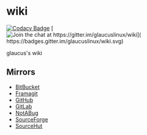 # wiki
[![Codacy Badge](https://api.codacy.com/project/badge/Grade/a5153b320f664cff8a9d7bd9859c90b2)](https://app.codacy.com/gh/glaucuslinux/wiki?utm_source=github.com&utm_medium=referral&utm_content=glaucuslinux/wiki&utm_campaign=Badge_Grade_Dashboard)
[![Join the chat at https://gitter.im/glaucuslinux/wiki](
https://badges.gitter.im/glaucuslinux/wiki.svg)](
https://gitter.im/glaucuslinux/wiki?utm_source=badge&utm_medium=badge&utm_campaign=pr-badge&utm_content=badge)

glaucus's wiki

## Mirrors
*   [BitBucket](https://bitbucket.org/glaucuslinux/wiki)
*   [Framagit](https://framagit.org/glaucuslinux/wiki)
*   [GitHub](https://github.com/glaucuslinux/wiki)
*   [GitLab](https://gitlab.com/glaucuslinux/wiki)
*   [NotABug](https://notabug.org/glaucuslinux/wiki)
*   [SourceForge](https://git.code.sf.net/p/glaucuslinux/wiki)
*   [SourceHut](https://git.sr.ht/~glaucuslinux/wiki)
